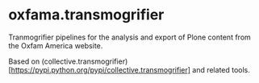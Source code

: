 oxfama.transmogrifier
=====================

Tranmogrifier pipelines for the analysis and export of Plone content from the
Oxfam America website.

Based on (collective.transmogrifier)[https://pypi.python.org/pypi/collective.transmogrifier]
and related tools.
